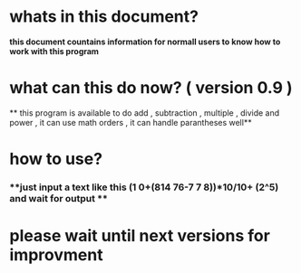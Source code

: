 # whats in this document?

**this document countains information for normall users to know how to work with this program**

# what can this do now? ( version 0.9 ) 

** this program is available to do add , subtraction , multiple , divide and power , it can use math orders , it can handle parantheses well**

# how to use?

### **just input a text like this (1 0+(814  76-7 7 8))*10/10+ (2^5) and wait for output **

# please wait until next versions for improvment
